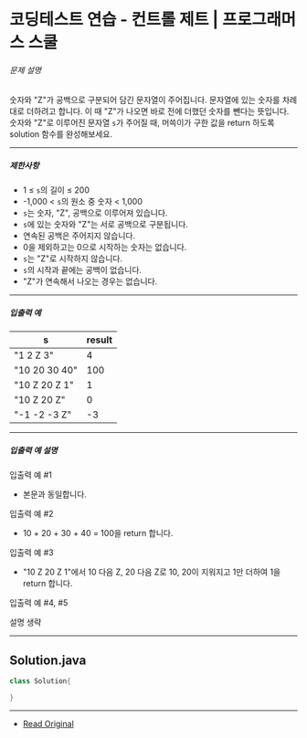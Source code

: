 # 코딩테스트 연습 - 컨트롤 제트 | 프로그래머스 스쿨


###### 문제 설명

숫자와 "Z"가 공백으로 구분되어 담긴 문자열이 주어집니다. 문자열에 있는 숫자를 차례대로 더하려고 합니다. 이 때 "Z"가 나오면 바로 전에 더했던 숫자를 뺀다는 뜻입니다. 숫자와 "Z"로 이루어진 문자열 `s`가 주어질 때, 머쓱이가 구한 값을 return 하도록 solution 함수를 완성해보세요.

---

##### 제한사항

* 1 ≤ `s`의 길이 ≤ 200
* \-1,000 < `s`의 원소 중 숫자 < 1,000
* `s`는 숫자, "Z", 공백으로 이루어져 있습니다.
* `s`에 있는 숫자와 "Z"는 서로 공백으로 구분됩니다.
* 연속된 공백은 주어지지 않습니다.
* 0을 제외하고는 0으로 시작하는 숫자는 없습니다.
* `s`는 "Z"로 시작하지 않습니다.
* `s`의 시작과 끝에는 공백이 없습니다.
* "Z"가 연속해서 나오는 경우는 없습니다.

---

##### 입출력 예

| s             | result |
| ------------- | ------ |
| "1 2 Z 3"     | 4      |
| "10 20 30 40" | 100    |
| "10 Z 20 Z 1" | 1      |
| "10 Z 20 Z"   | 0      |
| "-1 -2 -3 Z"  | \-3    |

---

##### 입출력 예 설명

입출력 예 #1

* 본문과 동일합니다.

입출력 예 #2

* 10 + 20 + 30 + 40 = 100을 return 합니다.

입출력 예 #3

* "10 Z 20 Z 1"에서 10 다음 Z, 20 다음 Z로 10, 20이 지워지고 1만 더하여 1을 return 합니다.

입출력 예 #4, #5

설명 생략

---
## Solution.java

```java
class Solution{

}
```

---
* [Read Original](https://school.programmers.co.kr/learn/courses/30/lessons/120853)